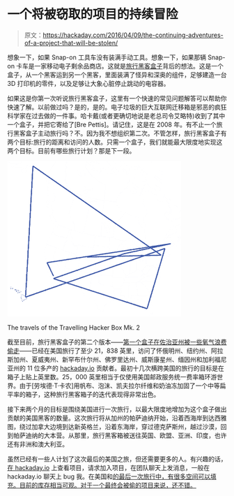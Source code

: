 # 一个将被窃取的项目的持续冒险

> 原文：<https://hackaday.com/2016/04/09/the-continuing-adventures-of-a-project-that-will-be-stolen/>

想象一下，如果 Snap-on 工具车没有装满手动工具。想象一下，如果那辆 Snap-on 卡车是一家移动电子剩余品商店。这就是[旅行黑客盒子](https://hackaday.io/project/7373-travelling-hacker-box)背后的想法。这是一个盒子，从一个黑客运到另一个黑客，里面装满了怪异和深奥的组件，足够建造一台 3D 打印机的零件，以及足够让大象心脏停止跳动的电容器。

如果这是你第一次听说旅行黑客盒子，这里有一个快速的常见问题解答可以帮助你快速了解。以前做过吗？是的，是的。电子垃圾的巨大互联网迁移箱是邪恶的疯狂科学家在过去做的一件事。哈卡戴(或者更确切地说是老总司令艾略特)收到了其中一个盒子，并把它寄给了[Bre Pettis]。请记住，这是在 2008 年。有不止一个旅行黑客盒子主动旅行吗？不。因为我不想组织第二次。不管怎样，旅行黑客盒子有两个目标:旅行的距离和访问的人数。只需一个盒子，我们就能最大限度地实现这两个目标。目前有哪些旅行计划？那是下一段。

[![US-Trips](img/f2a9df690cf748abe2c6f23abb322ffb.png)](https://hackaday.com/wp-content/uploads/2016/04/us-trips.png)

The travels of the Travelling Hacker Box Mk. 2

截至目前，旅行黑客盒子的第二个版本——[第一个盒子在佐治亚州被一些氧气浪费偷走](http://hackaday.com/2016/01/03/this-project-will-be-stolen-again/)——已经在美国旅行了至少 21，838 英里，访问了怀俄明州、纽约州、阿拉斯加州、夏威夷州、新罕布什尔州、佛罗里达州、威斯康星州、缅因州和加利福尼亚州的 11 位多产的 [hackaday.io](https://hackaday.io/) 贡献者。最初十几次横跨美国的旅行的目标是在箱子上贴上英里数。25，000 英里相当于仅使用美国邮政服务统一费率箱环游世界。由于[劳埃德·T·卡农]用帆布、泡沫、凯夫拉尔纤维和奶油冻加固了一个中等扁平率的箱子，这种旅行黑客箱子的迭代表现得非常出色。

接下来两个月的目标是围绕美国进行一次旅行，以最大限度地增加为这个盒子做出贡献的美国黑客的数量。这次旅行将从加州的帕萨迪纳开始，沿着西海岸到达西雅图，绕过加拿大边境到达新英格兰，沿着东海岸，穿过德克萨斯州，越过沙漠，回到帕萨迪纳的大本营。从那里，旅行黑客箱被送往英国、欧盟、亚洲、印度，也许还有非洲和澳大利亚。

虽然已经有一些人计划了这次最后的美国之旅，但还需要更多的人。有兴趣的话，[在 hackaday.io](https://hackaday.io/project/7373-travelling-hacker-box) 上查看项目，请求加入项目，在团队聊天上发消息，一般在 hackaday.io 聊天上 bug 我。在美国和[的最后一次旅行中，有很多空间可以填充。目前的库存相当可观。对于一个最终会被偷的项目来说，还不错。](https://hackaday.io/project/7373-travelling-hacker-box/log/35285-the-travelling-hacker-box-visits-home-base)